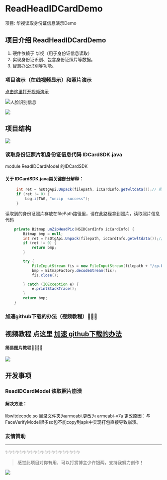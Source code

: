 # ReadHeadIDCardDemo

项目: 华视读取身份证信息演示Demo

## 项目介绍 ReadHeadIDCardDemo
1. 硬件依赖于 华视（用于身份证信息读取）
2. 实现身份证识别、包含身份证照片等数据。
3. 智慧办公识别等功能。

### 项目演示（在线视频显示）和照片演示

[点击这里打开视频演示](https://share-video.bj.bcebos.com/人脸识别与身份证读取.mov)

![人脸识别信息](https://raw.githubusercontent.com/lixiaodaoaaa/publicSharePic/master/%E4%BA%BA%E8%84%B8%E8%AF%86%E5%88%AB%E5%8F%96.png)

![](https://raw.githubusercontent.com/lixiaodaoaaa/publicSharePic/master/%E8%AF%BB%E5%8F%96%E8%BA%AB%E4%BB%BD%E8%AF%81-1.png)

## 项目结构
![](https://raw.githubusercontent.com/lixiaodaoaaa/publicSharePic/master/project_info.png)

###  读取身份证照片和身份证信息代码 IDCardSDK.java
 module ReadIDCardModel 的IDCardSDK

#### 关于 IDCardSDK.java类关键部分解释：
```java
     int ret = hsOtgApi.Unpack(filepath, icCardInfo.getwltdata());// 照片解码
     if (ret != 0) {
         Log.i(TAG, "unzip  success");
     }
 ```
读取到的身份证照片存放在filePath路径里，请在此路径拿到照片，读取照片信息代码
```java
    private Bitmap unZipHeadPic(HSIDCardInfo icCardInfo) {
        Bitmap bmp = null;
        int ret = hsOtgApi.Unpack(filepath, icCardInfo.getwltdata());// 照片解码
        if (ret != 0) {
            return bmp;
        }

        try {
            FileInputStream fis = new FileInputStream(filepath + "/zp.bmp");
            bmp = BitmapFactory.decodeStream(fis);
            fis.close();

        } catch (IOException e) {
            e.printStackTrace();
        }
        return bmp;
    }
```
### 加速github下载的办法（视频教程）🚀🚀🚀

  视频教程 点这里 [加速 github下载的办法](https://share-video.cdn.bcebos.com/%E5%8A%A0%E9%80%9Fgithub%E4%B8%8B%E8%BD%BD%E7%9A%84%E6%96%B9%E6%B3%95.mov)
-----------------------------------------------------------------------------------------------------------------------------------------
#### 简易图片教程🚀🚀🚀🚀
   ![](https://raw.githubusercontent.com/lixiaodaoaaa/publicSharePic/master/jiasusuccess.png)




## 开发事项
### ReadIDCardModel 读取照片崩溃
#### 解决方法：
libwltdecode.so 目录文件夹为armeabi.更改为 armeabi-v7a
 更改原因：与FaceVerifyModel很多so包不能copy到apk中实现打包直接导致崩溃。

###  友情赞助
***
 ✨✨✨✨✨✨✨✨✨✨✨✨✨✨✨✨✨✨✨✨✨

>感觉此项目对你有用，可以打赏博主少许银两，支持我努力创作！


![](https://raw.githubusercontent.com/lixiaodaoaaa/publicSharePic/master/20160606152914990.png)




